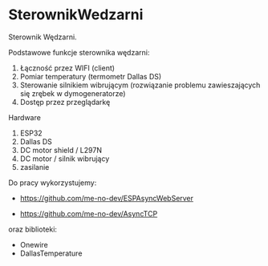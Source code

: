 # SterownikWedzarni
Sterownik Wędzarni.


Podstawowe funkcje sterownika wędzarni:
1. Łączność przez WIFI (client)
2. Pomiar temperatury (termometr Dallas DS)
3. Sterowanie silnikiem wibrującym (rozwiązanie problemu zawieszających się zrębek w dymogeneratorze)
4. Dostęp przez przeglądarkę

Hardware
1. ESP32
2. Dallas DS
3. DC motor shield / L297N
4. DC motor / silnik wibrujący
5. zasilanie



Do pracy wykorzystujemy:

- https://github.com/me-no-dev/ESPAsyncWebServer

- https://github.com/me-no-dev/AsyncTCP

oraz biblioteki:
- Onewire
- DallasTemperature
